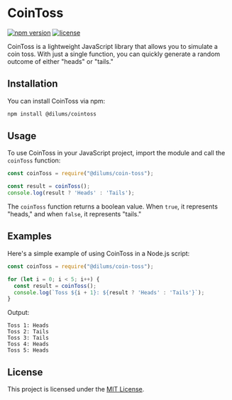 # CoinToss

[![npm version](https://img.shields.io/npm/v/@dilums/coin-toss.svg)](https://www.npmjs.com/package/@dilums/coin-toss)
[![license](https://img.shields.io/npm/l/@dilums/coin-toss.svg)](https://github.com/dilums/coin-toss/blob/main/LICENSE)


CoinToss is a lightweight JavaScript library that allows you to simulate a coin toss. With just a single function, you can quickly generate a random outcome of either "heads" or "tails."

## Installation

You can install CoinToss via npm:

```bash
npm install @dilums/cointoss
```

## Usage

To use CoinToss in your JavaScript project, import the module and call the `coinToss` function:

```javascript
const coinToss = require("@dilums/coin-toss");

const result = coinToss();
console.log(result ? 'Heads' : 'Tails');
```

The `coinToss` function returns a boolean value. When `true`, it represents "heads," and when `false`, it represents "tails."

## Examples

Here's a simple example of using CoinToss in a Node.js script:

```javascript
const coinToss = require("@dilums/coin-toss");

for (let i = 0; i < 5; i++) {
  const result = coinToss();
  console.log(`Toss ${i + 1}: ${result ? 'Heads' : 'Tails'}`);
}
```

Output:
```
Toss 1: Heads
Toss 2: Tails
Toss 3: Tails
Toss 4: Heads
Toss 5: Heads
```

## License

This project is licensed under the [MIT License](LICENSE).

